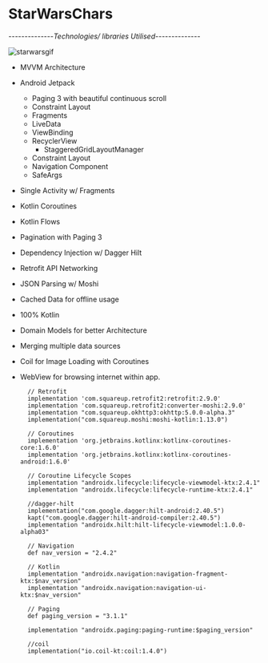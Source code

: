 # StarWarsChars

--------------*Technologies/ libraries Utilised*--------------

![starwarsgif](https://user-images.githubusercontent.com/79411811/166935004-cb284cd6-2ef5-4288-9056-bbeb41e19b4b.gif)

- MVVM Architecture

- Android Jetpack
  - Paging 3 with beautiful continuous scroll
  - Constraint Layout
  - Fragments
  - LiveData
  - ViewBinding
  - RecyclerView
    - StaggeredGridLayoutManager
  - Constraint Layout
  - Navigation Component
  - SafeArgs

- Single Activity w/ Fragments

- Kotlin Coroutines

- Kotlin Flows

- Pagination with Paging 3

- Dependency Injection w/ Dagger Hilt

- Retrofit API Networking

- JSON Parsing w/ Moshi

- Cached Data for offline usage

- 100% Kotlin

- Domain Models for better Architecture

- Merging multiple data sources

- Coil for Image Loading with Coroutines 

- WebView for browsing internet within app.




        // Retrofit
        implementation 'com.squareup.retrofit2:retrofit:2.9.0'
        implementation 'com.squareup.retrofit2:converter-moshi:2.9.0'
        implementation "com.squareup.okhttp3:okhttp:5.0.0-alpha.3"
        implementation("com.squareup.moshi:moshi-kotlin:1.13.0")

        // Coroutines
        implementation 'org.jetbrains.kotlinx:kotlinx-coroutines-core:1.6.0'
        implementation 'org.jetbrains.kotlinx:kotlinx-coroutines-android:1.6.0'

        // Coroutine Lifecycle Scopes
        implementation "androidx.lifecycle:lifecycle-viewmodel-ktx:2.4.1"
        implementation "androidx.lifecycle:lifecycle-runtime-ktx:2.4.1"

        //dagger-hilt
        implementation("com.google.dagger:hilt-android:2.40.5")
        kapt("com.google.dagger:hilt-android-compiler:2.40.5")
        implementation "androidx.hilt:hilt-lifecycle-viewmodel:1.0.0-alpha03"

        // Navigation
        def nav_version = "2.4.2"

        // Kotlin
        implementation "androidx.navigation:navigation-fragment-ktx:$nav_version"
        implementation "androidx.navigation:navigation-ui-ktx:$nav_version"

        // Paging
        def paging_version = "3.1.1"

        implementation "androidx.paging:paging-runtime:$paging_version"

        //coil
        implementation("io.coil-kt:coil:1.4.0")

